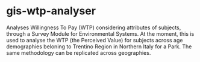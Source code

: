 # gis-wtp-analyser
Analyses Willingness To Pay (WTP) considering attributes of subjects, through a Survey Module for Environmental Systems. 
At the moment, this is used to analyse the WTP (the Perceived Value) for subjects across age demographies beloning to Trentino Region in Northern Italy for a Park. The same methodology can be replicated across geographies.

